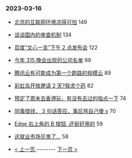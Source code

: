 ### 2023-03-16 
- [北京的互联网环境凉得可怕](https://www.v2ex.com/t/924408) 149
- [谈谈国内的审查机制](https://www.v2ex.com/t/924491) 134
- [百度“文心一言”下午 2 点发布会](https://www.v2ex.com/t/924383) 122
- [今年 315 晚会出现的公司名单](https://www.v2ex.com/t/924334) 99
- [腾讯云有可能成为第一个跑路的规模云](https://www.v2ex.com/t/924375) 89
- [彩虹岛开放邀请 2 天?我求个药](https://www.v2ex.com/t/924457) 82
- [预定了周末去香港玩，有没有去过的指点一下](https://www.v2ex.com/t/924362) 74
- [同事借钱， 3 句话答应，事后骂自己傻 x](https://www.v2ex.com/t/924304) 70
- [Edge 右上角的 B 按钮, 还挺好用的](https://www.v2ex.com/t/924456) 59
- [这就业市场见鬼了...](https://www.v2ex.com/t/924468) 58 

- [ < 上一页 ](https://github.com/able8/v2ex-hot-record/blob/master/2023-03-15.md) -------- [ 下一页 > ](https://github.com/able8/v2ex-hot-record/blob/master/2023-03-17.md)